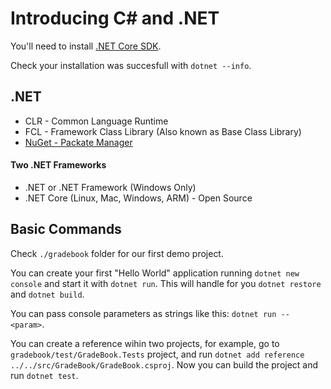 # Introducing C# and .NET

You'll need to install [.NET Core SDK](https://dotnet.microsoft.com/download/dotnet-core/current/runtime).

Check your installation was succesfull with `dotnet --info`.

## .NET

* CLR - Common Language Runtime
* FCL - Framework Class Library (Also known as Base Class Library)
* [NuGet - Packate Manager](https://www.nuget.org/)

#### Two .NET Frameworks

* .NET or .NET Framework (Windows Only)
* .NET Core (Linux, Mac, Windows, ARM) - Open Source

## Basic Commands

Check `./gradebook` folder for our first demo project.

You can create your first "Hello World" application running `dotnet new console` and start it with `dotnet run`. This will handle for you `dotnet restore` and `dotnet build`.

You can pass console parameters as strings like this: `dotnet run -- <param>`.

You can create a reference wihin two projects, for example, go to `gradebook/test/GradeBook.Tests` project, and run `dotnet add reference ../../src/GradeBook/GradeBook.csproj`. Now you can build the project and run `dotnet test`.